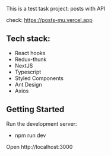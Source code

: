 This is a test task project: posts with API

check: https://posts-mu.vercel.app

## Tech stack:

- React hooks
- Redux-thunk
- NextJS
- Typescript
- Styled Components
- Ant Design
- Axios

## Getting Started

Run the development server:

- npm run dev

Open http://localhost:3000

